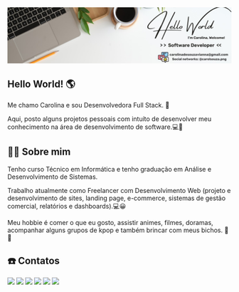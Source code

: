 <img src="imagem_capa.jpg">

## Hello World! 🌎

Me chamo Carolina e sou Desenvolvedora Full Stack. 🌻

Aqui, posto alguns projetos pessoais com intuíto de desenvolver meu conhecimento na área de desenvolvimento de software.💻🥷


## 👩‍🎓 Sobre mim
Tenho curso Técnico em Informática e tenho graduação em Análise e Desenvolvimento de Sistemas.

Trabalho atualmente como Freelancer com Desenvolvimento Web (projeto e desenvolvimento de sites, landing page, e-commerce, sistemas de gestão comercial, relatórios e dashboards).💻😀

Meu hobbie é comer o que eu gosto, assistir animes, filmes, doramas, acompanhar alguns grupos de kpop e também brincar com meus bichos. 🐶😼


## ☎️ Contatos

<div>
  <a href="#" target="_blank"> <img loading="lazy" src="https://img.shields.io/badge/my_portfolio-000?style=for-the-badge&logo=ko-fi&logoColor=white" target="_blank"></a>
  <a href ="mailto:carolinadesouzavianna@gmail.com"  target="_blank">  <img loading="lazy"   src="https://img.shields.io/badge/Gmail-D14836?style=for-the-badge&logo=gmail&logoColor=white"                target="_blank"></a>
  <a href="https://www.linkedin.com/in/carolina-dev" target="_blank">  <img loading="lazy"   src="https://img.shields.io/badge/-LinkedIn-%230077B5?style=for-the-badge&logo=linkedin&logoColor=white"      target="_blank"></a>
  <a href="https://www.instagram.com/carolsouza.png" target="_blank">  <img loading="lazy"   src="https://img.shields.io/badge/Instagram-%23E4405F.svg?style=for-the-badge&logo=Instagram&logoColor=white" target="_blank"></a>
  <a href="https://www.tiktok.com/@carolsouza.png"   target="_blank">  <img loading="lazy"   src="https://img.shields.io/badge/TikTok-%23000000.svg?style=for-the-badge&logo=TikTok&logoColor=white"       target="_blank"></a>
  <a href="https://www.youtube.com/" target="_blank">                  <img loading="lazy"   src="https://img.shields.io/badge/YouTube-FF0000?style=for-the-badge&logo=youtube&logoColor=white"            target="_blank"></a>
</div>
